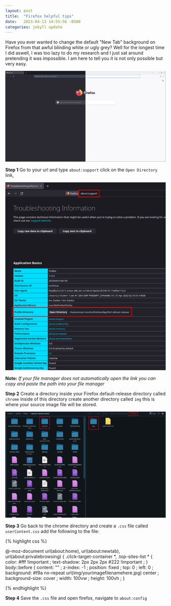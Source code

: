```yaml
---
layout: post
title:  "Firefox helpful tips"
date:   2023-04-13 14:55:56 -0500
categories: jekyll update
---
```


Have you ever wanted to change the default "New Tab" background on Firefox from that awful blinding white or ugly grey? 
Well for the longest time I did aswell, I was too lazy to do my research and I just sat around pretending it was impossible.
I am here to tell you it is not only possible but very easy.

<img src="/assets/img/firefox/firefoxone.png">

**Step 1** Go to your url and type `about:support` click on the `Open Directory` link, 

<img src="/assets/img/firefox/firefoxtwo.png">

**Note:** *If your file manager does not automatically open the link you can copy and paste the path into your file manager*

**Step 2** Create a directory inside your Firefox default-release directory called `chrome` inside of this directory 
create another directory called `img` this is where your source image file will be stored. 

<img src="/assets/img/firefox/firefoxthree.png">


**Step 3** Go back to the chrome directory and create a `.css` file called `userContent.css` add the following to the file:

{% highlight css %}

@-moz-document url(about:home), url(about:newtab), url(about:privatebrowsing) {
.click-target-container *, .top-sites-list * {
    color: #fff !important ;
    text-shadow: 2px 2px 2px #222 !important ;
}
body::before {
    content: "" ;
    z-index: -1 ;
    position: fixed ;
    top: 0 ;
    left: 0 ;
    background: #f9a no-repeat url(img/yourimagefilenamehere.jpg) center ;
    background-size: cover ;
    width: 100vw ;
    height: 100vh ;
}

{% endhighlight %}


**Step 4** Save the `.css` file and open firefox, navigate to `about:config` 
